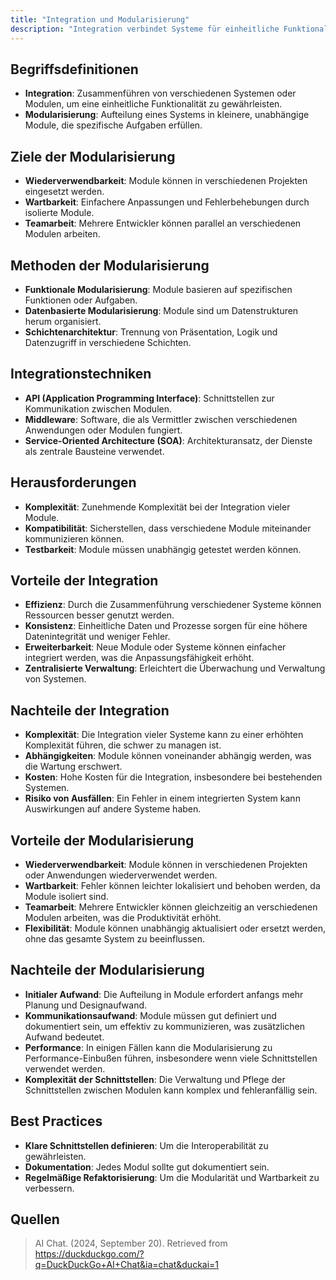 ```yaml
---
title: "Integration und Modularisierung"
description: "Integration verbindet Systeme für einheitliche Funktionalität, während Modularisierung Systeme in wiederverwendbare Module aufteilt. Beide Ansätze verbessern Wartbarkeit, Effizienz und Erweiterbarkeit, bergen aber Herausforderungen wie Komplexität."
---
```


## Begriffsdefinitionen
- **Integration**: Zusammenführen von verschiedenen Systemen oder Modulen, um eine einheitliche Funktionalität zu gewährleisten.
- **Modularisierung**: Aufteilung eines Systems in kleinere, unabhängige Module, die spezifische Aufgaben erfüllen.

## Ziele der Modularisierung
- **Wiederverwendbarkeit**: Module können in verschiedenen Projekten eingesetzt werden.
- **Wartbarkeit**: Einfachere Anpassungen und Fehlerbehebungen durch isolierte Module.
- **Teamarbeit**: Mehrere Entwickler können parallel an verschiedenen Modulen arbeiten.

## Methoden der Modularisierung
- **Funktionale Modularisierung**: Module basieren auf spezifischen Funktionen oder Aufgaben.
- **Datenbasierte Modularisierung**: Module sind um Datenstrukturen herum organisiert.
- **Schichtenarchitektur**: Trennung von Präsentation, Logik und Datenzugriff in verschiedene Schichten.

## Integrationstechniken
- **API (Application Programming Interface)**: Schnittstellen zur Kommunikation zwischen Modulen.
- **Middleware**: Software, die als Vermittler zwischen verschiedenen Anwendungen oder Modulen fungiert.
- **Service-Oriented Architecture (SOA)**: Architekturansatz, der Dienste als zentrale Bausteine verwendet.

## Herausforderungen
- **Komplexität**: Zunehmende Komplexität bei der Integration vieler Module.
- **Kompatibilität**: Sicherstellen, dass verschiedene Module miteinander kommunizieren können.
- **Testbarkeit**: Module müssen unabhängig getestet werden können.

## Vorteile der Integration
- **Effizienz**: Durch die Zusammenführung verschiedener Systeme können Ressourcen besser genutzt werden.
- **Konsistenz**: Einheitliche Daten und Prozesse sorgen für eine höhere Datenintegrität und weniger Fehler.
- **Erweiterbarkeit**: Neue Module oder Systeme können einfacher integriert werden, was die Anpassungsfähigkeit erhöht.
- **Zentralisierte Verwaltung**: Erleichtert die Überwachung und Verwaltung von Systemen.

## Nachteile der Integration
- **Komplexität**: Die Integration vieler Systeme kann zu einer erhöhten Komplexität führen, die schwer zu managen ist.
- **Abhängigkeiten**: Module können voneinander abhängig werden, was die Wartung erschwert.
- **Kosten**: Hohe Kosten für die Integration, insbesondere bei bestehenden Systemen.
- **Risiko von Ausfällen**: Ein Fehler in einem integrierten System kann Auswirkungen auf andere Systeme haben.

## Vorteile der Modularisierung
- **Wiederverwendbarkeit**: Module können in verschiedenen Projekten oder Anwendungen wiederverwendet werden.
- **Wartbarkeit**: Fehler können leichter lokalisiert und behoben werden, da Module isoliert sind.
- **Teamarbeit**: Mehrere Entwickler können gleichzeitig an verschiedenen Modulen arbeiten, was die Produktivität erhöht.
- **Flexibilität**: Module können unabhängig aktualisiert oder ersetzt werden, ohne das gesamte System zu beeinflussen.

## Nachteile der Modularisierung
- **Initialer Aufwand**: Die Aufteilung in Module erfordert anfangs mehr Planung und Designaufwand.
- **Kommunikationsaufwand**: Module müssen gut definiert und dokumentiert sein, um effektiv zu kommunizieren, was zusätzlichen Aufwand bedeutet.
- **Performance**: In einigen Fällen kann die Modularisierung zu Performance-Einbußen führen, insbesondere wenn viele Schnittstellen verwendet werden.
- **Komplexität der Schnittstellen**: Die Verwaltung und Pflege der Schnittstellen zwischen Modulen kann komplex und fehleranfällig sein.
## Best Practices
- **Klare Schnittstellen definieren**: Um die Interoperabilität zu gewährleisten.
- **Dokumentation**: Jedes Modul sollte gut dokumentiert sein.
- **Regelmäßige Refaktorisierung**: Um die Modularität und Wartbarkeit zu verbessern.

## Quellen

> AI Chat. (2024, September 20). Retrieved from https://duckduckgo.com/?q=DuckDuckGo+AI+Chat&ia=chat&duckai=1